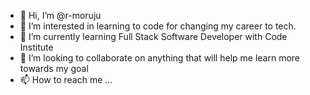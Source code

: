 - 👋 Hi, I’m @r-moruju
- 👀 I’m interested in learning to code for changing my career to tech.
- 🌱 I’m currently learning Full Stack Software Developer with Code Institute
- 💞️ I’m looking to collaborate on anything that will help me learn more towards my goal 
- 📫 How to reach me ...

<!---
r-moruju/r-moruju is a ✨ special ✨ repository because its `README.md` (this file) appears on your GitHub profile.
You can click the Preview link to take a look at your changes.
--->
